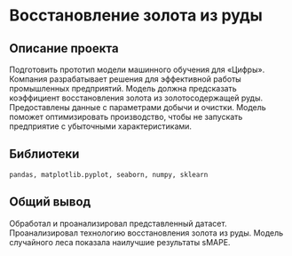 # Восстановление золота из руды

## Описание проекта
Подготовить прототип модели машинного обучения для «Цифры». Компания разрабатывает решения для эффективной работы промышленных предприятий.
Модель должна предсказать коэффициент восстановления золота из золотосодержащей руды. Предоставлены данные с параметрами добычи и очистки. 
Модель поможет оптимизировать производство, чтобы не запускать предприятие с убыточными характеристиками.
## Библиотеки
`pandas, matplotlib.pyplot, seaborn, numpy, sklearn`

## Общий вывод
Обработал и проанализировал представленный датасет. Проанализировал технологию восстановления золота из руды. Модель случайного леса показала наилучшие результаты sMAPE.
